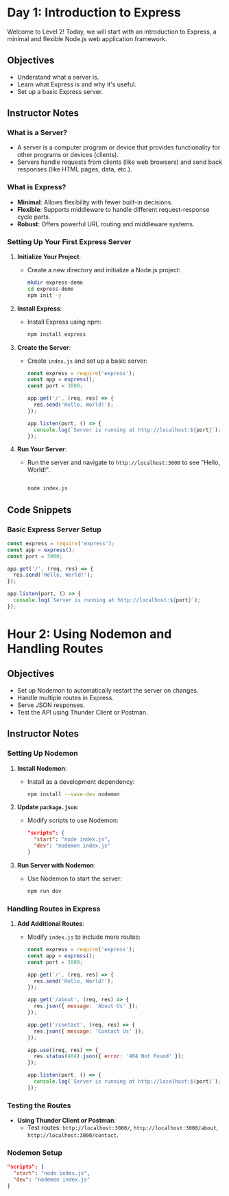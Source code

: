 # Day 1: Introduction to Express

Welcome to Level 2! Today, we will start with an introduction to Express, a minimal and flexible Node.js web application framework.

## Objectives

- Understand what a server is.
- Learn what Express is and why it's useful.
- Set up a basic Express server.

## Instructor Notes

### What is a Server?

- A server is a computer program or device that provides functionality for other programs or devices (clients).
- Servers handle requests from clients (like web browsers) and send back responses (like HTML pages, data, etc.).

### What is Express?

- **Minimal**: Allows flexibility with fewer built-in decisions.
- **Flexible**: Supports middleware to handle different request-response cycle parts.
- **Robust**: Offers powerful URL routing and middleware systems.

### Setting Up Your First Express Server

1. **Initialize Your Project**:

   - Create a new directory and initialize a Node.js project:

     ```bash
     mkdir express-demo
     cd express-demo
     npm init -y
     ```

2. **Install Express**:

   - Install Express using npm:

     ```bash
     npm install express

     ```

3. **Create the Server**:

   - Create `index.js` and set up a basic server:

     ```js
     const express = require('express');
     const app = express();
     const port = 3000;

     app.get('/', (req, res) => {
       res.send('Hello, World!');
     });

     app.listen(port, () => {
       console.log(`Server is running at http://localhost:${port}`);
     });
     ```

4. **Run Your Server**:

   - Run the server and navigate to `http://localhost:3000` to see "Hello, World!".

     ```bash

     node index.js
     ```

## Code Snippets

### Basic Express Server Setup

```js
const express = require('express');
const app = express();
const port = 3000;

app.get('/', (req, res) => {
  res.send('Hello, World!');
});

app.listen(port, () => {
  console.log(`Server is running at http://localhost:${port}`);
});
```

# Hour 2: Using Nodemon and Handling Routes

## Objectives

- Set up Nodemon to automatically restart the server on changes.
- Handle multiple routes in Express.
- Serve JSON responses.
- Test the API using Thunder Client or Postman.

## Instructor Notes

### Setting Up Nodemon

1. **Install Nodemon**:

   - Install as a development dependency:

     ```bash
     npm install --save-dev nodemon
     ```

2. **Update `package.json`**:

   - Modify scripts to use Nodemon:

     ```json
     "scripts": {
       "start": "node index.js",
       "dev": "nodemon index.js"
     }
     ```

3. **Run Server with Nodemon**:

   - Use Nodemon to start the server:

     ```bash
     npm run dev
     ```

### Handling Routes in Express

1. **Add Additional Routes**:

   - Modify `index.js` to include more routes:

     ```js
     const express = require('express');
     const app = express();
     const port = 3000;

     app.get('/', (req, res) => {
       res.send('Hello, World!');
     });

     app.get('/about', (req, res) => {
       res.json({ message: 'About Us' });
     });

     app.get('/contact', (req, res) => {
       res.json({ message: 'Contact Us' });
     });

     app.use((req, res) => {
       res.status(404).json({ error: '404 Not Found' });
     });

     app.listen(port, () => {
       console.log(`Server is running at http://localhost:${port}`);
     });
     ```

### Testing the Routes

- **Using Thunder Client or Postman**:
  - Test routes: `http://localhost:3000/`, `http://localhost:3000/about`, `http://localhost:3000/contact`.

### Nodemon Setup

```json
"scripts": {
  "start": "node index.js",
  "dev": "nodemon index.js"
}
```
